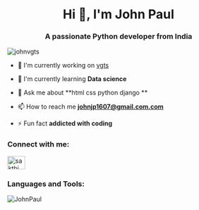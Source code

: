 <h1 align="center">Hi 👋, I'm John Paul</h1>
<h3 align="center">A passionate Python developer from India</h3>

<p align="left"> <img src="https://komarev.com/ghpvc/?username=johnvgts&label=Profile%20views&color=0e75b6&style=flat" alt="johnvgts" /> </p>

- 🔭 I'm currently working on [vgts](https://vgts.tech/)

- 🌱 I'm currently learning **Data science**

- 💬 Ask me about **html css python django **

- 📫 How to reach me **johnjp1607@gmail.com.com**

- ⚡ Fun fact **addicted with coding**

<h3 align="left">Connect with me:</h3>
<p align="left">
<a href="*" target="blank"><img align="center" src="https://raw.githubusercontent.com/rahuldkjain/github-profile-readme-generator/master/src/images/icons/Social/twitter.svg" alt="sakthi_vgts" height="30" width="40" /></a>
</p>

<h3 align="left">Languages and Tools:</h3>
<p><img align="center" src="*" alt="JohnPaul" /></p>
